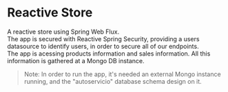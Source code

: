 # Reactive Store
A reactive store using Spring Web Flux.  
The app is secured with Reactive Spring Security, providing a users datasource to identify users, in order to secure all of our endpoints.  
The app is acessing products information and sales information. All this information is gathered at a Mongo DB instance.  

>Note: In order to run the app, it's needed an external Mongo instance running, and the "autoservicio" database schema design on it.

